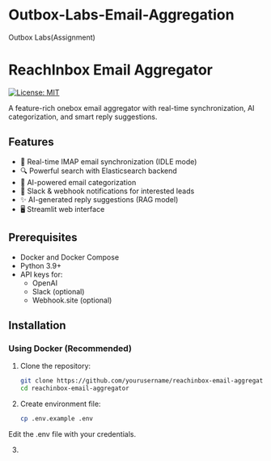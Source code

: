 # Outbox-Labs-Email-Aggregation
Outbox Labs(Assignment)
# ReachInbox Email Aggregator

[![License: MIT](https://img.shields.io/badge/License-MIT-yellow.svg)](https://opensource.org/licenses/MIT)

A feature-rich onebox email aggregator with real-time synchronization, AI categorization, and smart reply suggestions.

## Features

- 📨 Real-time IMAP email synchronization (IDLE mode)
- 🔍 Powerful search with Elasticsearch backend
- 🤖 AI-powered email categorization
- 🔔 Slack & webhook notifications for interested leads
- ✨ AI-generated reply suggestions (RAG model)
- 🖥️ Streamlit web interface

## Prerequisites

- Docker and Docker Compose
- Python 3.9+
- API keys for:
  - OpenAI
  - Slack (optional)
  - Webhook.site (optional)

## Installation

### Using Docker (Recommended)

1. Clone the repository:
   ```bash
   git clone https://github.com/yourusername/reachinbox-email-aggregator.git
   cd reachinbox-email-aggregator

2. Create environment file:
   ```bash
   cp .env.example .env
  Edit the .env file with your credentials.

3. 

